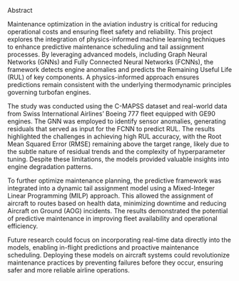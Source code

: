 Abstract

Maintenance optimization in the aviation industry is critical for reducing operational costs and ensuring fleet safety and reliability. This project explores the integration of physics-informed machine learning techniques to enhance predictive maintenance scheduling and tail assignment processes. By leveraging advanced models, including Graph Neural Networks (GNNs) and Fully Connected Neural Networks (FCNNs), the framework detects engine anomalies and predicts the Remaining Useful Life (RUL) of key components. A physics-informed approach ensures predictions remain consistent with the underlying thermodynamic principles governing turbofan engines.

The study was conducted using the C-MAPSS dataset and real-world data from Swiss International Airlines’ Boeing 777 fleet equipped with GE90 engines. The GNN was employed to identify sensor anomalies, generating residuals that served as input for the FCNN to predict RUL. The results highlighted the challenges in achieving high RUL accuracy, with the Root Mean Squared Error (RMSE) remaining above the target range, likely due to the subtle nature of residual trends and the complexity of hyperparameter tuning. Despite these limitations, the models provided valuable insights into engine degradation patterns.

To further optimize maintenance planning, the predictive framework was integrated into a dynamic tail assignment model using a Mixed-Integer Linear Programming (MILP) approach. This allowed the assignment of aircraft to routes based on health data, minimizing downtime and reducing Aircraft on Ground (AOG) incidents. The results demonstrated the potential of predictive maintenance in improving fleet availability and operational efficiency.

Future research could focus on incorporating real-time data directly into the models, enabling in-flight predictions and proactive maintenance scheduling. Deploying these models on aircraft systems could revolutionize maintenance practices by preventing failures before they occur, ensuring safer and more reliable airline operations.
 
